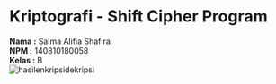 # Kriptografi - Shift Cipher Program </br>
**Nama  :** Salma Alifia Shafira </br>
**NPM   :** 140810180058 </br>
**Kelas :** B </br>
![hasilenkripsidekripsi](https://user-images.githubusercontent.com/47946683/93731394-ef16d900-fbf6-11ea-8581-24a0f12582c6.jpg)
